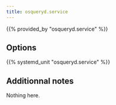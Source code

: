 ```yaml
---
title: osqueryd.service
---
```


{{% provided_by "osqueryd.service" %}}

## Options

{{% systemd_unit "osqueryd.service" %}}

## Additionnal notes

Nothing here.